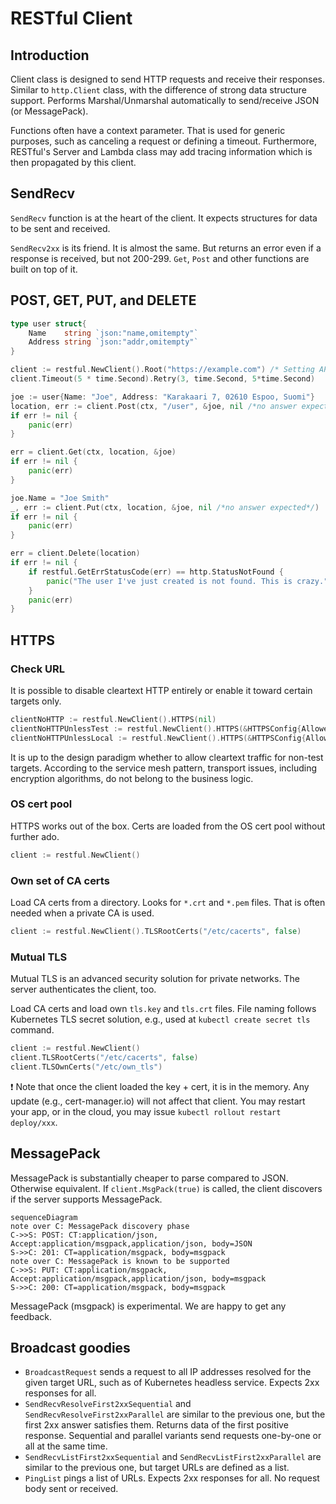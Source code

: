 # RESTful Client

## Introduction

Client class is designed to send HTTP requests and receive their responses.
Similar to `http.Client` class, with the difference of strong data structure support.
Performs Marshal/Unmarshal automatically to send/receive JSON (or MessagePack).

Functions often have a context parameter. That is used for generic purposes, such as canceling a request or defining a timeout.
Furthermore, RESTful's Server and Lambda class may add tracing information which is then propagated by this client.

## SendRecv

`SendRecv` function is at the heart of the client. It expects structures for data to be sent and received.

`SendRecv2xx` is its friend. It is almost the same. But returns an error even if a response is received, but not 200-299.
`Get`, `Post` and other functions are built on top of it.

## POST, GET, PUT, and DELETE

```go
type user struct{
    Name    string `json:"name,omitempty"`
    Address string `json:"addr,omitempty"`
}

client := restful.NewClient().Root("https://example.com") /* Setting API root is optional, may avoid passing config around. */
client.Timeout(5 * time.Second).Retry(3, time.Second, 5*time.Second)

joe := user{Name: "Joe", Address: "Karakaari 7, 02610 Espoo, Suomi"}
location, err := client.Post(ctx, "/user", &joe, nil /*no answer expected*/)
if err != nil {
    panic(err)
}

err = client.Get(ctx, location, &joe)
if err != nil {
    panic(err)
}

joe.Name = "Joe Smith"
_, err := client.Put(ctx, location, &joe, nil /*no answer expected*/)
if err != nil {
    panic(err)
}

err = client.Delete(location)
if err != nil {
    if restful.GetErrStatusCode(err) == http.StatusNotFound {
        panic("The user I've just created is not found. This is crazy.")
    }
    panic(err)
}
```

## HTTPS

### Check URL

It is possible to disable cleartext HTTP entirely or enable it toward certain targets only.

```go
clientNoHTTP := restful.NewClient().HTTPS(nil)
clientNoHTTPUnlessTest := restful.NewClient().HTTPS(&HTTPSConfig{AllowedHTTPHosts: []string{"test.server"}})
clientNoHTTPUnlessLocal := restful.NewClient().HTTPS(&HTTPSConfig{AllowLocalhostHTTP: true})
```

It is up to the design paradigm whether to allow cleartext traffic for non-test targets.
According to the service mesh pattern, transport issues, including encryption algorithms, do not belong to the business logic.

### OS cert pool

HTTPS works out of the box. Certs are loaded from the OS cert pool without further ado.

```go
client := restful.NewClient()
```

### Own set of CA certs

Load CA certs from a directory. Looks for `*.crt` and `*.pem` files.
That is often needed when a private CA is used.

```go
client := restful.NewClient().TLSRootCerts("/etc/cacerts", false)
```

### Mutual TLS

Mutual TLS is an advanced security solution for private networks. The server authenticates the client, too.

Load CA certs and load own `tls.key` and `tls.crt` files.
File naming follows Kubernetes TLS secret solution, e.g., used at `kubectl create secret tls` command.

```go
client := restful.NewClient()
client.TLSRootCerts("/etc/cacerts", false)
client.TLSOwnCerts("/etc/own_tls")
```

❗ Note that once the client loaded the key + cert, it is in the memory.
Any update (e.g., cert-manager.io) will not affect that client.
You may restart your app, or in the cloud, you may issue `kubectl rollout restart deploy/xxx`.

## MessagePack

MessagePack is substantially cheaper to parse compared to JSON.
Otherwise equivalent.
If `client.MsgPack(true)` is called, the client discovers if the server supports MessagePack.

```mermaid
sequenceDiagram
note over C: MessagePack discovery phase
C->>S: POST: CT:application/json, Accept:application/msgpack,application/json, body=JSON
S->>C: 201: CT=application/msgpack, body=msgpack
note over C: MessagePack is known to be supported
C->>S: PUT: CT:application/msgpack, Accept:application/msgpack,application/json, body=msgpack
S->>C: 200: CT=application/msgpack, body=msgpack
```

MessagePack (msgpack) is experimental. We are happy to get any feedback.

## Broadcast goodies

* `BroadcastRequest` sends a request to all IP addresses resolved for the given target URL, such as of Kubernetes headless service. Expects 2xx responses for all.
* `SendRecvResolveFirst2xxSequential` and `SendRecvResolveFirst2xxParallel` are similar to the previous one, but the first 2xx answer satisfies them. Returns data of the first positive response. Sequential and parallel variants send requests one-by-one or all at the same time.
* `SendRecvListFirst2xxSequential` and `SendRecvListFirst2xxParallel` are similar to the previous one, but target URLs are defined as a list.
* `PingList` pings a list of URLs. Expects 2xx responses for all. No request body sent or received.
